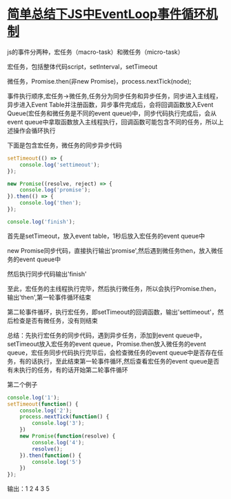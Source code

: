 # [简单总结下JS中EventLoop事件循环机制](https://www.cnblogs.com/hanzhecheng/p/9046144.html)

js的事件分两种，宏任务（macro-task）和微任务（micro-task）

宏任务，包括整体代码script，setInterval，setTimeout

微任务，Promise.then(非new Promise)，process.nextTick(node);

事件执行顺序,宏任务->微任务,任务分为同步任务和异步任务，同步进入主线程，异步进入Event Table并注册函数，异步事件完成后，会将回调函数放入Event Queue(宏任务和微任务是不同的event queue)中，同步代码执行完成后，会从event queue中拿取函数放入主线程执行，回调函数可能包含不同的任务，所以上述操作会循环执行

下面是包含宏任务，微任务的同步异步代码

```js
setTimeout(() => {
    console.log('settimeout');
});

new Promise((resolve, reject) => {
    console.log('promise');
}).then(() => {
    console.log('then');
});

console.log('finish');
```

首先是setTimeout，放入event table，1秒后放入宏任务的event queue中

new Promise同步代码，直接执行输出'promise',然后遇到微任务then，放入微任务的event queue中

然后执行同步代码输出'finish'

至此，宏任务的主线程执行完毕，然后执行微任务，所以会执行Promise.then，输出'then',第一轮事件循环结束

第二轮事件循环，执行宏任务，即setTimeout的回调函数，输出'settimeout'，然后检查是否有微任务，没有则结束

总结：先执行宏任务的同步代码，遇到异步任务，添加到event queue中，setTimeout放入宏任务的event queue，Promise.then放入微任务的event queue，宏任务同步代码执行完毕后，会检查微任务的event queue中是否存在任务，有的话执行，至此结束第一轮事件循环,然后查看宏任务的event queue是否有未执行的任务，有的话开始第二轮事件循环

第二个例子

```js
console.log('1');
setTimeout(function() {
    console.log('2');
    process.nextTick(function() {
        console.log('3');
    })
    new Promise(function(resolve) {
        console.log('4');
        resolve();
    }).then(function() {
        console.log('5')
    })
});
```

输出：1 2 4 3 5
